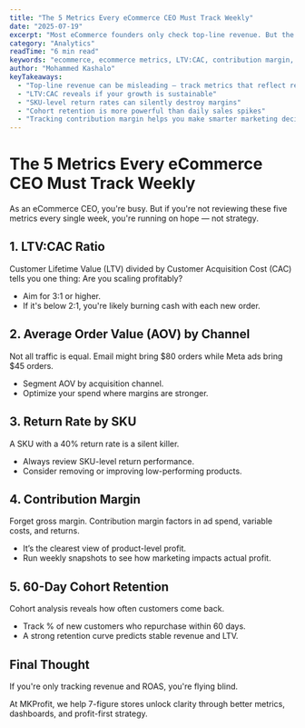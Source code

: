 ```yaml
---
title: "The 5 Metrics Every eCommerce CEO Must Track Weekly"
date: "2025-07-19"
excerpt: "Most eCommerce founders only check top-line revenue. But the smartest brands grow profitably by tracking these five essential data metrics."
category: "Analytics"
readTime: "6 min read"
keywords: "ecommerce, ecommerce metrics, LTV:CAC, contribution margin, cohort analysis, ecommerce KPIs, ecommerce dashboard"
author: "Mohammed Kashalo"
keyTakeaways:
  - "Top-line revenue can be misleading — track metrics that reflect real profit"
  - "LTV:CAC reveals if your growth is sustainable"
  - "SKU-level return rates can silently destroy margins"
  - "Cohort retention is more powerful than daily sales spikes"
  - "Tracking contribution margin helps you make smarter marketing decisions"
---
```


# The 5 Metrics Every eCommerce CEO Must Track Weekly

As an eCommerce CEO, you're busy. But if you're not reviewing these five metrics every single week, you're running on hope — not strategy.

## 1. **LTV:CAC Ratio**
Customer Lifetime Value (LTV) divided by Customer Acquisition Cost (CAC) tells you one thing: Are you scaling profitably?

- Aim for 3:1 or higher.
- If it's below 2:1, you're likely burning cash with each new order.

## 2. **Average Order Value (AOV) by Channel**
Not all traffic is equal. Email might bring $80 orders while Meta ads bring $45 orders.

- Segment AOV by acquisition channel.
- Optimize your spend where margins are stronger.

## 3. **Return Rate by SKU**
A SKU with a 40% return rate is a silent killer.

- Always review SKU-level return performance.
- Consider removing or improving low-performing products.

## 4. **Contribution Margin**
Forget gross margin. Contribution margin factors in ad spend, variable costs, and returns.

- It’s the clearest view of product-level profit.
- Run weekly snapshots to see how marketing impacts actual profit.

## 5. **60-Day Cohort Retention**
Cohort analysis reveals how often customers come back.

- Track % of new customers who repurchase within 60 days.
- A strong retention curve predicts stable revenue and LTV.

## Final Thought

If you're only tracking revenue and ROAS, you're flying blind.

At MKProfit, we help 7-figure stores unlock clarity through better metrics, dashboards, and profit-first strategy.
